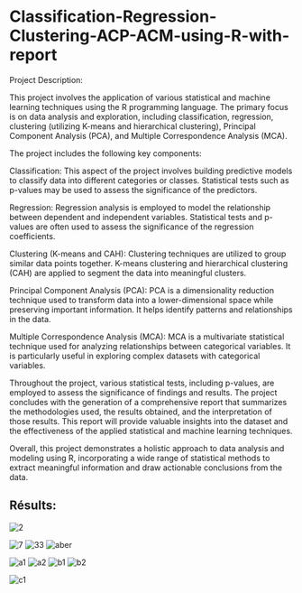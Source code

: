 # Classification-Regression-Clustering-ACP-ACM-using-R-with-report
Project Description:

This project involves the application of various statistical and machine learning techniques using the R programming language. The primary focus is on data analysis and exploration, including classification, regression, clustering (utilizing K-means and hierarchical clustering), Principal Component Analysis (PCA), and Multiple Correspondence Analysis (MCA).

The project includes the following key components:

Classification: This aspect of the project involves building predictive models to classify data into different categories or classes. Statistical tests such as p-values may be used to assess the significance of the predictors.

Regression: Regression analysis is employed to model the relationship between dependent and independent variables. Statistical tests and p-values are often used to assess the significance of the regression coefficients.

Clustering (K-means and CAH): Clustering techniques are utilized to group similar data points together. K-means clustering and hierarchical clustering (CAH) are applied to segment the data into meaningful clusters.

Principal Component Analysis (PCA): PCA is a dimensionality reduction technique used to transform data into a lower-dimensional space while preserving important information. It helps identify patterns and relationships in the data.

Multiple Correspondence Analysis (MCA): MCA is a multivariate statistical technique used for analyzing relationships between categorical variables. It is particularly useful in exploring complex datasets with categorical variables.

Throughout the project, various statistical tests, including p-values, are employed to assess the significance of findings and results. The project concludes with the generation of a comprehensive report that summarizes the methodologies used, the results obtained, and the interpretation of those results. This report will provide valuable insights into the dataset and the effectiveness of the applied statistical and machine learning techniques.

Overall, this project demonstrates a holistic approach to data analysis and modeling using R, incorporating a wide range of statistical methods to extract meaningful information and draw actionable conclusions from the data.

## Résults:
![2](https://github.com/Bouibauan-Mohamed/Classification-Regression-Clustering-ACP-ACM-using-R-with-report/assets/102635115/7b0c2c86-7016-498a-8e57-42b7af35e16f)


![7](https://github.com/Bouibauan-Mohamed/Classification-Regression-Clustering-ACP-ACM-using-R-with-report/assets/102635115/e036259f-6365-4bbe-b799-03eedb46df87)
![33](https://github.com/Bouibauan-Mohamed/Classification-Regression-Clustering-ACP-ACM-using-R-with-report/assets/102635115/e4fb510e-fb2e-459b-93c7-1468f2150a8a)
![aber](https://github.com/Bouibauan-Mohamed/Classification-Regression-Clustering-ACP-ACM-using-R-with-report/assets/102635115/0ab29e45-454b-49f6-acc1-35509f5faa5a)

![a1](https://github.com/Bouibauan-Mohamed/Classification-Regression-Clustering-ACP-ACM-using-R-with-report/assets/102635115/c59e104c-47c3-404b-a246-a5d583ad94db)
![a2](https://github.com/Bouibauan-Mohamed/Classification-Regression-Clustering-ACP-ACM-using-R-with-report/assets/102635115/8342f25f-82ec-4a1a-84e4-99ebbfcc3367)
![b1](https://github.com/Bouibauan-Mohamed/Classification-Regression-Clustering-ACP-ACM-using-R-with-report/assets/102635115/bf64b579-b6da-4037-a206-77f599346f4a)
![b2](https://github.com/Bouibauan-Mohamed/Classification-Regression-Clustering-ACP-ACM-using-R-with-report/assets/102635115/e08490ec-05e6-49d9-959a-b63ae2bbbc61)

![c1](https://github.com/Bouibauan-Mohamed/Classification-Regression-Clustering-ACP-ACM-using-R-with-report/assets/102635115/f0e2ee27-1020-41ab-ada7-95c5790f6768)






